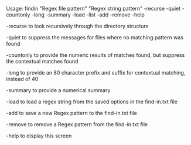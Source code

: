 Usage: findin "Regex file pattern" "Regex string pattern" -recurse -quiet -countonly -long -summary -load -list -add -remove -help

-recurse   to look recursively through the directory structure

-quiet     to suppress the messages for files where no matching pattern was found

-countonly to provide the numeric results of matches found, but suppress the contextual matches found

-long      to provide an 80 character prefix and suffix for contextual matching, instead of 40

-summary   to provide a numerical summary

-load      to load a regex string from the saved options in the find-in.txt file

-add       to save a new Regex pattern to the find-in.txt file

-remove    to remove a Regex pattern from the find-in.txt file

-help      to display this screen
